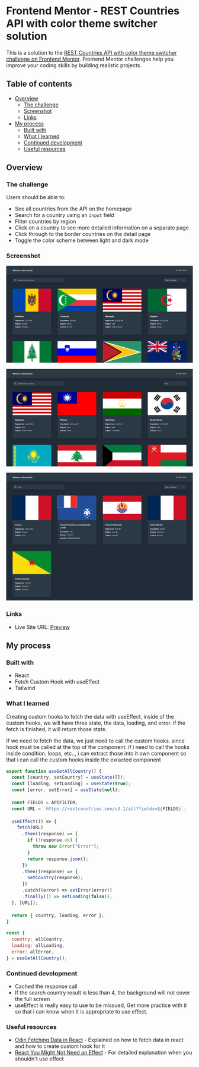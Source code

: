 # Frontend Mentor - REST Countries API with color theme switcher solution

This is a solution to the [REST Countries API with color theme switcher challenge on Frontend Mentor](https://www.frontendmentor.io/challenges/rest-countries-api-with-color-theme-switcher-5cacc469fec04111f7b848ca). Frontend Mentor challenges help you improve your coding skills by building realistic projects.

## Table of contents

- [Overview](#overview)
  - [The challenge](#the-challenge)
  - [Screenshot](#screenshot)
  - [Links](#links)
- [My process](#my-process)
  - [Built with](#built-with)
  - [What I learned](#what-i-learned)
  - [Continued development](#continued-development)
  - [Useful resources](#useful-resources)

## Overview

### The challenge

Users should be able to:

- See all countries from the API on the homepage
- Search for a country using an `input` field
- Filter countries by region
- Click on a country to see more detailed information on a separate page
- Click through to the border countries on the detail page
- Toggle the color scheme between light and dark mode

### Screenshot

![](./src/assets/all-ui.png)

![](./src/assets/region.png)

![](./src/assets/search.png)

### Links

- Live Site URL: [Preview](https://azanra.github.io/rest-countries/)

## My process

### Built with

- React
- Fetch Custom Hook with useEffect
- Tailwind

### What I learned

Creating custom hooks to fetch the data with useEffect, inside of the custom hooks, we will have three state, the data, loading, and error. if the fetch is finished, it will return those state.

If we need to fetch the data, we just need to call the custom hooks. since hook must be called at the top of the component. if i need to call the hooks inside condition. loops, etc.., i can extract those into it own component so that i can call the custom hooks inside the exracted component

```js
export function useGetAllCountry() {
  const [country, setCountry] = useState([]);
  const [loading, setLoading] = useState(true);
  const [error, setError] = useState(null);

  const FIELDS = APIFILTER;
  const URL = `https://restcountries.com/v3.1/all?fields=${FIELDS}`;

  useEffect(() => {
    fetch(URL)
      .then((response) => {
        if (!response.ok) {
          throw new Error("Error");
        }
        return response.json();
      })
      .then((response) => {
        setCountry(response);
      })
      .catch((error) => setError(error))
      .finally(() => setLoading(false));
  }, [URL]);

  return { country, loading, error };
}
```

```js
const {
  country: allCountry,
  loading: allLoading,
  error: allError,
} = useGetAllCountry();
```

### Continued development

- Cached the response call
- If the search country result is less than 4, the background will not cover the full screen
- useEffect is really easy to use to be missued, Get more practice with it so that i can know when it is appropriate to use effect.

### Useful resources

- [Odin Fetching Data in React](https://www.theodinproject.com/lessons/node-path-react-new-fetching-data-in-react) - Explained on how to fetch data in react and how to create custom hook for it
- [React You Might Not Need an Effect](https://react.dev/learn/you-might-not-need-an-effect) - For detailed explanation when you shouldn't use effect
